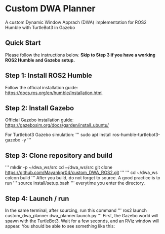# Custom DWA Planner

A custom Dynamic Window Apprach (DWA) implementation for ROS2 Humble with TurtleBot3 in Gazebo

## Quick Start

Please follow the instructions below. **Skip to Step 3 if you have a working ROS2 Humble and Gazebo setup.**

## Step 1: Install ROS2 Humble
Follow the official installation guide:
https://docs.ros.org/en/humble/Installation.html

## Step 2: Install Gazebo
Official Gazebo installation guide: 
https://gazebosim.org/docs/garden/install_ubuntu/

For Turtlebot3 Gazebo simulation:
'''
sudo apt install ros-humble-turtlebot3-gazebo -y
'''

## Step 3: Clone repository and build
'''
mkdir -p ~/dwa_ws/src
cd ~/dwa_ws/src
git clone https://github.com/Mayankpr04/custom_DWA_ROS2.git
'''
'''
cd ~/dwa_ws
colcon build
'''
After you build, do not forget to source. A good practice is to run ''' source install/setup.bash ''' everytime you enter the directory.

## Step 4: Launch / run
In the same terminal, after sourcing, run this command
'''
ros2 launch custom_dwa_planner dwa_planner.launch.py
'''
First, the Gazebo world will spawn with the TurtleBot3. Wait for a few seconds, and an RViz window will appear.
You should be able to see something like this: 



